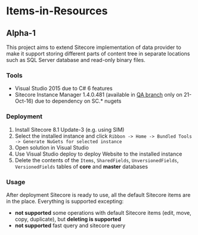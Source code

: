 # Items-in-Resources

## Alpha-1

This project aims to extend Sitecore implementation of data provider to make it support storing different 
parts of content tree in separate locations such as SQL Server database and read-only binary files.

### Tools

* Visual Studio 2015 due to C# 6 features
* Sitecore Instance Manager 1.4.0.481 (available in [QA branch](http://dl.sitecore.net/updater/qa/sim) only on 21-Oct-16) due to dependency on SC.* nugets

### Deployment

1. Install Sitecore 8.1 Update-3 (e.g. using SIM)
2. Select the installed instance and click `Ribbon -> Home -> Bundled Tools -> Generate NuGets for selected instance`
3. Open solution in Visual Studio 
4. Use Visual Studio deploy to deploy Website to the installed instance 
5. Delete the contents of the `Items`, `SharedFields`, `UnversionedFields`, `VersionedFields` tables of **core** and **master** databases

### Usage

After deployment Sitecore is ready to use, all the default Sitecore items are in the place. Everything is supported excepting:  
* **not supported** some operations with default Sitecore items (edit, move, copy, duplicate), but **deleting is supported** 
* **not supported** fast query and sitecore query
